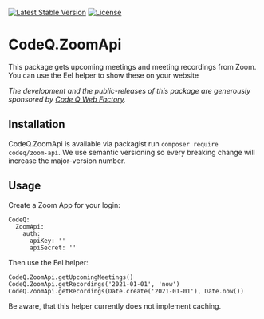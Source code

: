 [![Latest Stable Version](https://poser.pugx.org/codeq/zoom-api/v/stable)](https://packagist.org/packages/codeq/zoom-api)
[![License](https://poser.pugx.org/codeq/zoom-api/license)](LICENSE)

# CodeQ.ZoomApi

This package gets upcoming meetings and meeting recordings from Zoom. 
You can use the Eel helper to show these on your website

*The development and the public-releases of this package are generously sponsored by [Code Q Web Factory](http://codeq.at).*

## Installation

CodeQ.ZoomApi is available via packagist run `composer require codeq/zoom-api`.
We use semantic versioning so every breaking change will increase the major-version number.

## Usage

Create a Zoom App for your login:

```
CodeQ:
  ZoomApi:
    auth:
      apiKey: ''
      apiSecret: ''
```

Then use the Eel helper:

```
CodeQ.ZoomApi.getUpcomingMeetings()
CodeQ.ZoomApi.getRecordings('2021-01-01', 'now')
CodeQ.ZoomApi.getRecordings(Date.create('2021-01-01'), Date.now())
```

Be aware, that this helper currently does not implement caching.

